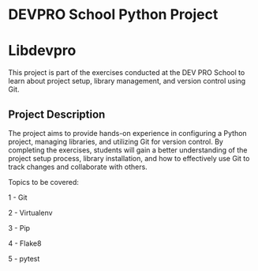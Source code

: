 # DEVPRO School Python Project

# Libdevpro

This project is part of the exercises conducted at the DEV PRO School to learn about project setup, library management, and version control using Git.

## Project Description

The project aims to provide hands-on experience in configuring a Python project, managing libraries, and utilizing Git for version control. By completing the exercises, students will gain a better understanding of the project setup process, library installation, and how to effectively use Git to track changes and collaborate with others.

Topics to be covered:

1 - Git

2 - Virtualenv

3 - Pip

4 - Flake8

5 - pytest